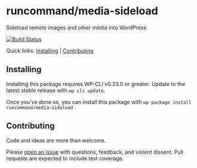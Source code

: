 runcommand/media-sideload
=========================

Sideload remote images and other media into WordPress

[![Build Status](https://travis-ci.org/runcommand/media-sideload.svg?branch=master)](https://travis-ci.org/runcommand/media-sideload)

Quick links: [Installing](#installing) | [Contributing](#contributing)

## Installing

Installing this package requires WP-CLI v0.23.0 or greater. Update to the latest stable release with `wp cli update`.

Once you've done so, you can install this package with `wp package install runcommand/media-sideload`

## Contributing

Code and ideas are more than welcome.

Please [open an issue](https://github.com/runcommand/media-sideload/issues) with questions, feedback, and violent dissent. Pull requests are expected to include test coverage.

